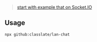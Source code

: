 > [start with example that on Socket.IO](https://socket.io/get-started/chat)

## Usage

```bash
npx github:classlate/lan-chat
```
